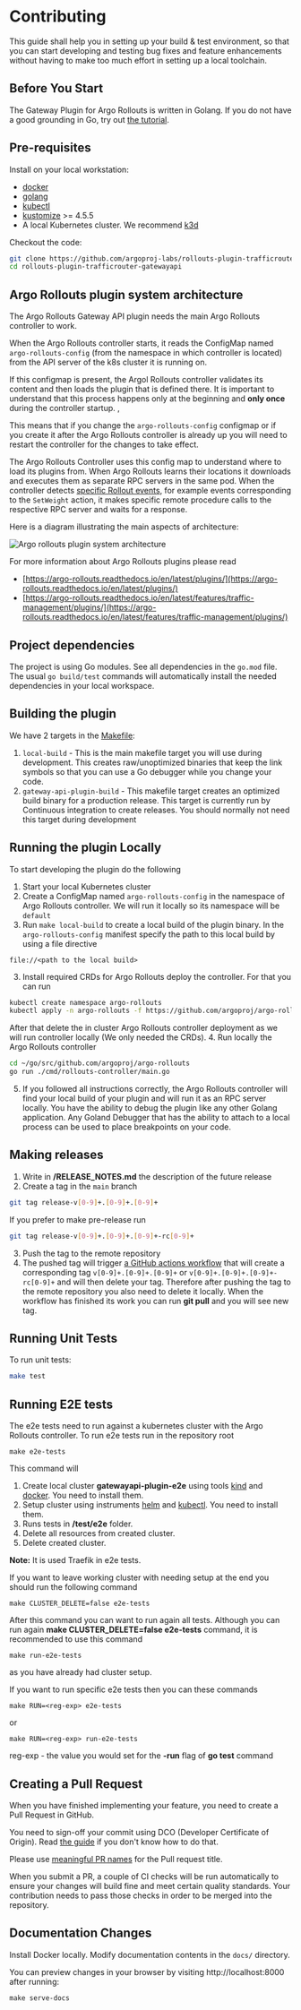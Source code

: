 # Contributing

This guide shall help you in setting up your build & test environment, so that you can start developing and testing bug fixes and feature enhancements without having to make too much effort in setting up a local toolchain.

## Before You Start
The Gateway Plugin for Argo Rollouts is written in Golang. If you do not have a good grounding in Go, try out [the tutorial](https://tour.golang.org/).

## Pre-requisites

Install on your local workstation:

* [docker](https://docs.docker.com/install/#supported-platforms)
* [golang](https://golang.org/)
* [kubectl](https://kubernetes.io/docs/tasks/tools/#kubectl)
* [kustomize](https://github.com/kubernetes-sigs/kustomize/releases) >= 4.5.5
* A local Kubernetes cluster. We recommend [k3d](https://k3d.io/) 


Checkout the code:

```bash
git clone https://github.com/argoproj-labs/rollouts-plugin-trafficrouter-gatewayapi.git
cd rollouts-plugin-trafficrouter-gatewayapi
```

## Argo Rollouts plugin system architecture

The Argo Rollouts Gateway API plugin needs the main Argo Rollouts controller to work. 

When the Argo Rollouts controller starts, it reads the ConfigMap named `argo-rollouts-config` (from the namespace in which controller is located) from the API server of the k8s cluster it is running on.

If this configmap is present, the Argol Rollouts controller validates its content and then loads the plugin that is defined there. It is important to understand that this process happens only at the beginning and **only once** during the controller startup. ,

This means that if you change the `argo-rollouts-config` configmap or if you create it after the Argo Rollouts controller is already up you will need to restart the controller for the changes to take effect. 

The Argo Rollouts Controller uses this config map to understand where to load its plugins from. When Argo Rollouts learns their locations it downloads and executes them as separate RPC servers in the same pod. When the controller detects [specific Rollout events](https://argo-rollouts.readthedocs.io/en/stable/features/specification/), for example events corresponding to the `SetWeight` action, it makes specific remote procedure calls to the respective RPC server and waits for a response. 

Here is a diagram illustrating the main aspects of architecture:

![Argo rollouts plugin system architecture](./images/contributing/argo-rollouts-plugin-system-architecture.png)

For more information about Argo Rollouts plugins please read

* [https://argo-rollouts.readthedocs.io/en/latest/plugins/](https://argo-rollouts.readthedocs.io/en/latest/plugins/)
* [https://argo-rollouts.readthedocs.io/en/latest/features/traffic-management/plugins/](https://argo-rollouts.readthedocs.io/en/latest/features/traffic-management/plugins/)


## Project dependencies

The project is using Go modules. 
See all dependencies in the `go.mod` file. The usual `go build/test` commands will automatically install the needed dependencies in your local workspace.

## Building the plugin

We have 2 targets in the [Makefile](https://github.com/argoproj-labs/rollouts-plugin-trafficrouter-gatewayapi/blob/main/Makefile):

1. `local-build` - This is the main makefile target you will use during development. This creates raw/unoptimized binaries that keep the link symbols so that you can use a Go debugger while you change your code.
2. `gateway-api-plugin-build` - This makefile target creates an optimized build binary for a production release. This target is currently run by Continuous integration to create releases. You should normally not need this target during development


## Running the plugin Locally

To start developing the plugin do the following


1. Start your local Kubernetes cluster
1. Create a ConfigMap named `argo-rollouts-config` in the namespace of Argo Rollouts controller. We will run it locally so its namespace will be `default`
2. Run `make local-build` to create a local build of the plugin binary. In the `argo-rollouts-config` manifest specify the path to this local build by using a file directive
```
file://<path to the local build>
```
3. Install required CRDs for Argo Rollouts deploy the controller. For that you can run
```bash
kubectl create namespace argo-rollouts
kubectl apply -n argo-rollouts -f https://github.com/argoproj/argo-rollouts/releases/latest/download/install.yaml
```
After that delete the in cluster Argo Rollouts controller deployment as we will run controller locally (We only needed the CRDs).
4. Run locally the Argo Rollouts controller
```bash
cd ~/go/src/github.com/argoproj/argo-rollouts
go run ./cmd/rollouts-controller/main.go
```
5. If you followed all instructions correctly, the Argo Rollouts controller will find your local build of your plugin and will run it as an RPC server locally. You have the ability to debug the plugin like any other Golang application. Any Goland Debugger that has the ability to attach to a local process can be used to place breakpoints on your code.

## Making releases

1. Write in **/RELEASE_NOTES.md** the description of the future release
2. Create a tag in the `main` branch 
```bash
git tag release-v[0-9]+.[0-9]+.[0-9]+
```
If you prefer to make pre-release run
```bash
git tag release-v[0-9]+.[0-9]+.[0-9]+-rc[0-9]+
```
3. Push the tag to the remote repository
4. The pushed tag will trigger [a GitHub actions workflow](https://github.com/argoproj-labs/rollouts-plugin-trafficrouter-gatewayapi/blob/main/.github/workflows/release.yaml) that will create a corresponding tag `v[0-9]+.[0-9]+.[0-9]+` or `v[0-9]+.[0-9]+.[0-9]+-rc[0-9]+` and will then delete your tag. Therefore after pushing the tag to the remote repository you also need to delete it locally. When the workflow has finished its work you can run **git pull** and you will see new tag.

## Running Unit Tests

To run unit tests:
```bash
make test
```

## Running E2E tests

The e2e tests need to run against a kubernetes cluster with the Argo Rollouts controller. To run e2e tests run in the repository root

```
make e2e-tests
```

This command will

1. Create local cluster **gatewayapi-plugin-e2e** using tools [kind](https://kind.sigs.k8s.io/) and [docker](https://www.docker.com/). You need to install them.
2. Setup cluster using instruments [helm](https://helm.sh/) and [kubectl](https://kubernetes.io/docs/reference/kubectl/). You need to install them.
3. Runs tests in **/test/e2e** folder. 
4. Delete all resources from created cluster.
5. Delete created cluster.

**Note:** It is used Traefik in e2e tests.

If you want to leave working cluster with needing setup at the end you should run the following command
```
make CLUSTER_DELETE=false e2e-tests
```

After this command you can want to run again all tests. Although you can run again **make CLUSTER_DELETE=false e2e-tests** command, it is recommended to use this command
```
make run-e2e-tests
```
as you have already had cluster setup.

If you want to run specific e2e tests then you can these commands
```
make RUN=<reg-exp> e2e-tests
```
or
```
make RUN=<reg-exp> run-e2e-tests
```
reg-exp - the value you would set for the **-run** flag of **go test** command 


## Creating a Pull Request

When you have finished implementing your feature, you need to create a Pull Request in GitHub.

You need to sign-off your commit using DCO (Developer Certificate of Origin). Read [the guide](https://github.com/src-d/guide/blob/master/developer-community/fix-DCO.md) if you don't know how to do that.

Please use [meaningful PR names](https://www.conventionalcommits.org/en/v1.0.0/) for the Pull request title.

When you submit a PR, a couple of CI checks will be run automatically to ensure your changes will build fine and meet certain quality standards. Your contribution needs to pass those checks in order to be merged into the repository.

## Documentation Changes

Install Docker locally.
Modify documentation contents in the `docs/` directory.

You can preview changes in your browser by visiting http://localhost:8000 after running:

```shell
make serve-docs
```

<!-- To publish changes, run:

```shell
make release-docs
``` -->
